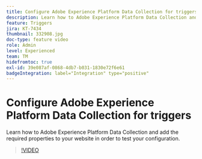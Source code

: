 ```yaml
---
title: Configure Adobe Experience Platform Data Collection for triggers
description: Learn how to Adobe Experience Platform Data Collection and add the required properties to your website in order to test your configuration.
feature: Triggers
jira: KT-7434
thumbnail: 332908.jpg
doc-type: feature video
role: Admin
level: Experienced
team: TM
hidefromtoc: true
exl-id: 39e087af-0868-4db7-b031-1830e72f6e61
badgeIntegration: label="Integration" type="positive"
---
```

# Configure Adobe Experience Platform Data Collection for triggers

Learn how to Adobe Experience Platform Data Collection and add the required properties to your website in order to test your configuration.

>[!VIDEO](https://video.tv.adobe.com/v/332908?quality=12&learn=on)
